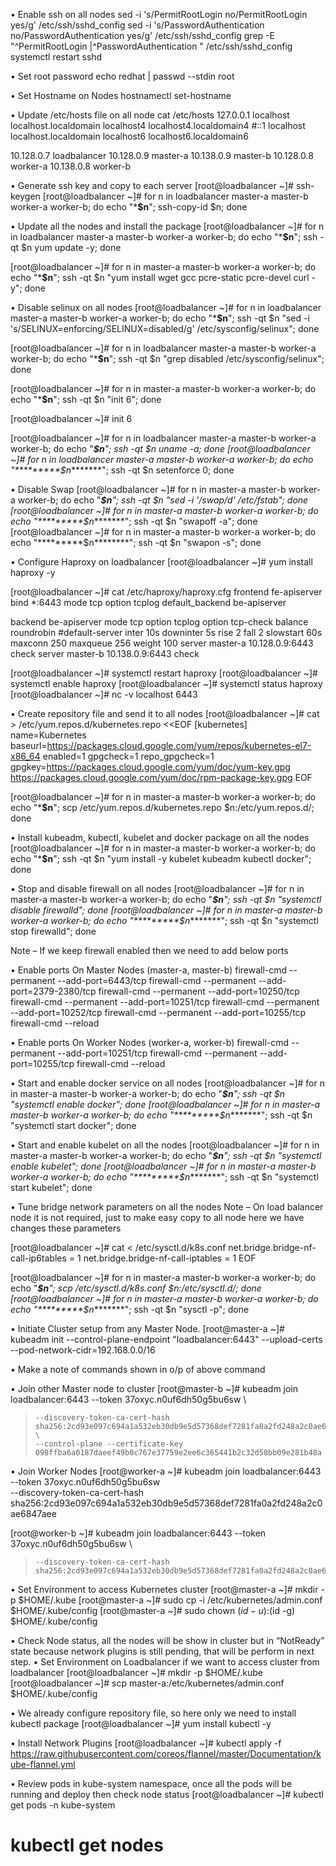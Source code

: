 •	Enable ssh on all nodes
sed -i 's/PermitRootLogin no/PermitRootLogin yes/g' /etc/ssh/sshd_config
sed -i 's/PasswordAuthentication no/PasswordAuthentication yes/g' /etc/ssh/sshd_config
grep -E "^PermitRootLogin |^PasswordAuthentication " /etc/ssh/sshd_config
systemctl restart sshd

•	Set root password
echo redhat | passwd --stdin root

•	Set Hostname on Nodes
hostnamectl set-hostname <hostname>

•	Update /etc/hosts file on all node
cat /etc/hosts
127.0.0.1   localhost localhost.localdomain localhost4 localhost4.localdomain4
#::1         localhost localhost.localdomain localhost6 localhost6.localdomain6

10.128.0.7      loadbalancer
10.128.0.9      master-a
10.138.0.9      master-b
10.128.0.8      worker-a
10.138.0.8      worker-b

•	Generate ssh key and copy to each server
[root@loadbalancer ~]# ssh-keygen
[root@loadbalancer ~]# for n in loadbalancer master-a master-b worker-a worker-b; do echo "*********$n********"; ssh-copy-id $n; done

•	Update all the nodes and install the package
[root@loadbalancer ~]# for n in loadbalancer master-a master-b worker-a worker-b; do echo "*********$n********"; ssh -qt $n yum update -y; done

[root@loadbalancer ~]# for n in master-a master-b worker-a worker-b; do echo "*********$n********"; ssh -qt $n "yum install wget gcc pcre-static pcre-devel curl -y"; done


•	Disable selinux on all nodes
[root@loadbalancer ~]# for n in loadbalancer master-a master-b worker-a worker-b; do echo "*********$n********"; ssh -qt $n "sed -i 's/SELINUX=enforcing/SELINUX=disabled/g' /etc/sysconfig/selinux"; done

[root@loadbalancer ~]# for n in loadbalancer master-a master-b worker-a worker-b; do echo "*********$n********"; ssh -qt $n "grep disabled /etc/sysconfig/selinux"; done

[root@loadbalancer ~]# for n in master-a master-b worker-a worker-b; do echo "*********$n********"; ssh -qt $n "init 6"; done

[root@loadbalancer ~]# init 6

[root@loadbalancer ~]# for n in loadbalancer master-a master-b worker-a worker-b; do echo "*********$n********"; ssh -qt $n uname -a; done
[root@loadbalancer ~]# for n in loadbalancer master-a master-b worker-a worker-b; do echo "*********$n********"; ssh -qt $n setenforce 0; done

•	Disable Swap
[root@loadbalancer ~]# for n in master-a master-b worker-a worker-b; do echo "*********$n********"; ssh -qt $n "sed -i '/swap/d' /etc/fstab"; done
[root@loadbalancer ~]# for n in master-a master-b worker-a worker-b; do echo "*********$n********"; ssh -qt $n "swapoff -a"; done
[root@loadbalancer ~]# for n in master-a master-b worker-a worker-b; do echo "*********$n********"; ssh -qt $n "swapon -s"; done

•	Configure Haproxy on loadbalancer
[root@loadbalancer ~]# yum install haproxy -y

[root@loadbalancer ~]# cat /etc/haproxy/haproxy.cfg
frontend fe-apiserver
        bind *:6443
        mode tcp
        option tcplog
        default_backend be-apiserver

backend be-apiserver 
        mode tcp
        option tcplog
        option tcp-check
        balance roundrobin
        #default-server  inter 10s downinter 5s rise 2 fall 2 slowstart 60s maxconn 250 maxqueue 256 weight 100
        server master-a 10.128.0.9:6443 check
        server master-b 10.138.0.9:6443 check
		
[root@loadbalancer ~]# systemctl restart haproxy
[root@loadbalancer ~]# systemctl enable haproxy
[root@loadbalancer ~]# systemctl status haproxy
[root@loadbalancer ~]# nc -v localhost 6443


•	Create repository file and send it to all nodes
[root@loadbalancer ~]# cat > /etc/yum.repos.d/kubernetes.repo <<EOF
[kubernetes]
name=Kubernetes
baseurl=https://packages.cloud.google.com/yum/repos/kubernetes-el7-x86_64
enabled=1
gpgcheck=1
repo_gpgcheck=1
gpgkey=https://packages.cloud.google.com/yum/doc/yum-key.gpg https://packages.cloud.google.com/yum/doc/rpm-package-key.gpg
EOF

[root@loadbalancer ~]# for n in master-a master-b worker-a worker-b; do echo "*********$n********"; scp /etc/yum.repos.d/kubernetes.repo $n:/etc/yum.repos.d/; done

•	Install kubeadm, kubectl, kubelet and docker package on all the nodes
[root@loadbalancer ~]# for n in master-a master-b worker-a worker-b; do echo "*********$n********"; ssh -qt $n "yum install -y kubelet kubeadm kubectl docker"; done

•	Stop and disable firewall on all nodes
[root@loadbalancer ~]# for n in master-a master-b worker-a worker-b; do echo "*********$n********"; ssh -qt $n "systemctl disable firewalld"; done
[root@loadbalancer ~]# for n in master-a master-b worker-a worker-b; do echo "*********$n********"; ssh -qt $n "systemctl stop firewalld"; done

Note – If we keep firewall enabled then we need to add below ports

•	Enable ports On Master Nodes (master-a, master-b)
firewall-cmd --permanent --add-port=6443/tcp
firewall-cmd --permanent --add-port=2379-2380/tcp
firewall-cmd --permanent --add-port=10250/tcp
firewall-cmd --permanent --add-port=10251/tcp
firewall-cmd --permanent --add-port=10252/tcp
firewall-cmd --permanent --add-port=10255/tcp
firewall-cmd --reload

•	Enable ports On Worker Nodes (worker-a, worker-b)
firewall-cmd --permanent --add-port=10251/tcp
firewall-cmd --permanent --add-port=10255/tcp
firewall-cmd --reload

•	Start and enable docker service on all nodes
[root@loadbalancer ~]# for n in master-a master-b worker-a worker-b; do echo "*********$n********"; ssh -qt $n "systemctl enable docker"; done
[root@loadbalancer ~]# for n in master-a master-b worker-a worker-b; do echo "*********$n********"; ssh -qt $n "systemctl start docker"; done

•	Start and enable kubelet on all the nodes
[root@loadbalancer ~]# for n in master-a master-b worker-a worker-b; do echo "*********$n********"; ssh -qt $n "systemctl enable kubelet"; done
[root@loadbalancer ~]# for n in master-a master-b worker-a worker-b; do echo "*********$n********"; ssh -qt $n "systemctl start kubelet"; done

•	Tune bridge network parameters on all the nodes
Note – On load balancer node it is not required, just to make easy copy to all node here we have changes these parameters

[root@loadbalancer ~]# cat <<EOF > /etc/sysctl.d/k8s.conf
net.bridge.bridge-nf-call-ip6tables = 1
net.bridge.bridge-nf-call-iptables = 1
EOF

[root@loadbalancer ~]# for n in master-a master-b worker-a worker-b; do echo "*********$n********"; scp /etc/sysctl.d/k8s.conf $n:/etc/sysctl.d/; done
[root@loadbalancer ~]# for n in master-a master-b worker-a worker-b; do echo "*********$n********"; ssh -qt $n "sysctl -p"; done

•	Initiate Cluster setup from any Master Node.
[root@master-a ~]# kubeadm init --control-plane-endpoint "loadbalancer:6443" --upload-certs --pod-network-cidr=192.168.0.0/16

•	Make a note of commands shown in o/p of above command

•	Join other Master node to cluster
[root@master-b ~]# kubeadm join loadbalancer:6443 --token 37oxyc.n0uf6dh50g5bu6sw \
>     --discovery-token-ca-cert-hash sha256:2cd93e097c694a1a532eb30db9e5d57368def7281fa0a2fd248a2c0ae6847aee \
>     --control-plane --certificate-key 098ffba6a0187daeef49b0c767e37759e2ee6c365441b2c32d58bb09e281b48a

•	Join Worker Nodes
[root@worker-a ~]# kubeadm join loadbalancer:6443 --token 37oxyc.n0uf6dh50g5bu6sw \
    --discovery-token-ca-cert-hash sha256:2cd93e097c694a1a532eb30db9e5d57368def7281fa0a2fd248a2c0ae6847aee

[root@worker-b ~]# kubeadm join loadbalancer:6443 --token 37oxyc.n0uf6dh50g5bu6sw \
>     --discovery-token-ca-cert-hash sha256:2cd93e097c694a1a532eb30db9e5d57368def7281fa0a2fd248a2c0ae6847aee

•	Set Environment to access Kubernetes cluster
[root@master-a ~]#   mkdir -p $HOME/.kube
[root@master-a ~]#   sudo cp -i /etc/kubernetes/admin.conf $HOME/.kube/config
[root@master-a ~]#   sudo chown $(id -u):$(id -g) $HOME/.kube/config

•	Check Node status, all the nodes will be show in cluster but in “NotReady” state because network plugins is still pending, that will be perform in next step.
•	Set Environment on Loadbalancer if we want to access cluster from loadbalancer
[root@loadbalancer ~]# mkdir -p $HOME/.kube
[root@loadbalancer ~]# scp  master-a:/etc/kubernetes/admin.conf $HOME/.kube/config

•	We already configure repository file, so here only we need to install kubectl package
[root@loadbalancer ~]# yum install kubectl -y

•	Install Network Plugins
[root@loadbalancer ~]# kubectl apply -f https://raw.githubusercontent.com/coreos/flannel/master/Documentation/kube-flannel.yml

•	Review pods in kube-system namespace, once all the pods will be running and deploy then check node status
[root@loadbalancer ~]# kubectl get pods -n kube-system

# kubectl get nodes
